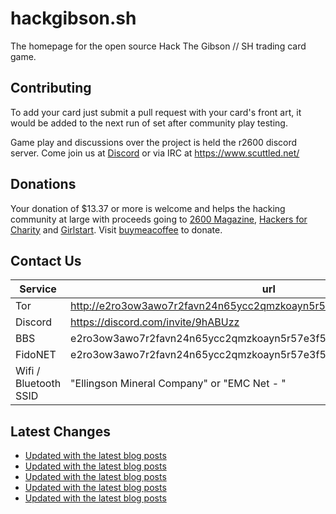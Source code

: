 # hackgibson.sh
The homepage for the open source Hack The Gibson // SH trading card game.


## Contributing

To add your card just submit a pull request with your card's front art, it would be added to the next run of set after community play testing.

Game play and discussions over the project is held the r2600 discord server. Come join us at [Discord](https://discord.com/invite/9hABUzz) or via IRC at https://www.scuttled.net/


## Donations

Your donation of $13.37 or more is welcome and helps the hacking community at large with proceeds going to [2600 Magazine](https://2600.com/), [Hackers for Charity](https://hackersforcharity.org) and [Girlstart](https://girlstart.org).  Visit [buymeacoffee](https://www.buymeacoffee.com/hackgibson.sh) to donate.


## Contact Us

Service | url
-|-
Tor | http://e2ro3ow3awo7r2favn24n65ycc2qmzkoayn5r57e3f56nvjwdcgg32ad.onion
Discord | https://discord.com/invite/9hABUzz
BBS | e2ro3ow3awo7r2favn24n65ycc2qmzkoayn5r57e3f56nvjwdcgg32ad.onion:23
FidoNET | e2ro3ow3awo7r2favn24n65ycc2qmzkoayn5r57e3f56nvjwdcgg32ad.onion:24554
Wifi / Bluetooth SSID | "Ellingson Mineral Company" or "EMC Net - <fidonet address>"

## Latest Changes
<!-- BLOG-POST-LIST:START -->
- [Updated with the latest blog posts](https://github.com/DFW2600/hackgibson.sh/commit/f1a94709b6ae309cf2d806d4678a90b1c3ce53dc)
- [Updated with the latest blog posts](https://github.com/DFW2600/hackgibson.sh/commit/6d86aa726fac55697bc507a86c21035d49676ec9)
- [Updated with the latest blog posts](https://github.com/DFW2600/hackgibson.sh/commit/327bdf068e7c3a9a69019203581cf383c9238142)
- [Updated with the latest blog posts](https://github.com/DFW2600/hackgibson.sh/commit/ff4f9b90ea57aa8029f1d759e2b662c0c3c8d27b)
- [Updated with the latest blog posts](https://github.com/DFW2600/hackgibson.sh/commit/ac81756fd08abddbba8840f35124f455e8c1d75e)
<!-- BLOG-POST-LIST:END -->
